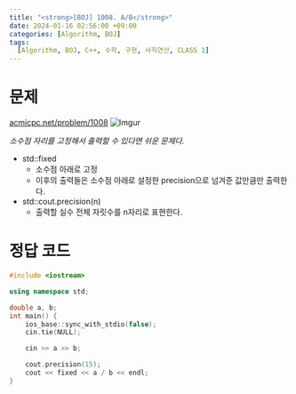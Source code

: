 ```yaml
---
title: "<strong>[BOJ] 1008. A/B</strong>"
date: 2024-01-16 02:56:00 +09:00
categories: [Algorithm, BOJ]
tags:
  [Algorithm, BOJ, C++, 수학, 구현, 사칙연산, CLASS 1]
---
```

# **문제**
[acmicpc.net/problem/1008](https://www.acmicpc.net/problem/1008)
![Imgur](https://i.imgur.com/f9LfyJh.png)

*소수점 자리를 고정해서 출력할 수 있다면 쉬운 문제다.*

- std::fixed
  - 소수점 아래로 고정
  - 이후의 출력들은 소수점 아래로 설정한 precision으로 넘겨준 값만큼만 출력한다.
- std::cout.precision(n)
  - 출력할 실수 전체 자릿수를 n자리로 표현한다.

# **정답 코드**
```c++
#include <iostream>

using namespace std;

double a, b;
int main() {
    ios_base::sync_with_stdio(false);
    cin.tie(NULL);

    cin >> a >> b;

    cout.precision(15);
    cout << fixed << a / b << endl;
}
```

